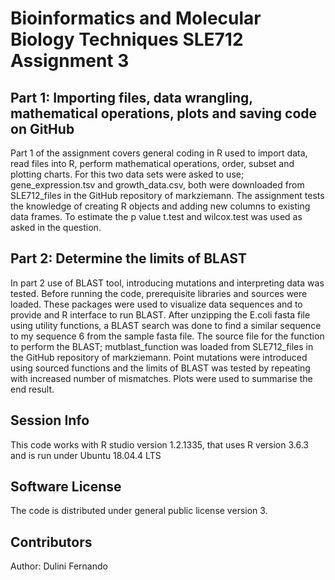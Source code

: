 # Bioinformatics and Molecular Biology Techniques SLE712 Assignment 3
## Part 1: Importing files, data wrangling, mathematical operations, plots and saving code on GitHub

Part 1 of the assignment covers general coding in R used to import data, read files into R, perform mathematical operations, order, subset and plotting charts. For this two data sets were asked to use; gene_expression.tsv and growth_data.csv, both were downloaded from SLE712_files in the GitHub repository of markziemann. The assignment tests the knowledge of creating R objects and adding new columns to existing data frames. To estimate the p value t.test and wilcox.test was used as asked in the question. 

## Part 2: Determine the limits of BLAST

In part 2 use of BLAST tool, introducing mutations and interpreting data was tested. Before running the code, prerequisite libraries and sources were loaded. These packages were used to visualize data sequences and to provide and R interface to run BLAST. After unzipping the E.coli fasta file using utility functions, a BLAST search was done to find a similar sequence to my sequence 6 from the sample fasta file. The source file for the function to perform the BLAST; mutblast_function was loaded from SLE712_files in the GitHub repository of markziemann. 
Point mutations were introduced using sourced functions and the limits of BLAST was tested by repeating with increased number of mismatches. Plots were used to summarise the end result.

## Session Info
This code works with R studio version 1.2.1335, that uses R version 3.6.3 and is run under Ubuntu 18.04.4 LTS

## Software License
The code is distributed under general public license version 3.

## Contributors
Author: Dulini Fernando